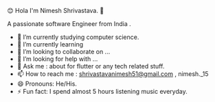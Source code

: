 😊 Hola I'm Nimesh Shrivastava. 👋

A passionate software Engineer from India  .

- 🔭 I’m currently studying computer science.
- 🌱 I’m currently learning 
- 👯 I’m looking to collaborate on ...
- 🤔 I’m looking for help with ...
- 💬 Ask me : about for flutter or any  tech related stuff.
- 📫 How to reach me : shrivastavanimesh51@gmail.com , nimesh._15 
- 😄 Pronouns: He/His.
- ⚡ Fun fact: I spend almost 5 hours listening music everyday.

